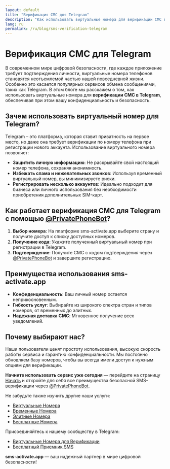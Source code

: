 ```yaml
---
layout: default
title: "Верификация СМС для Telegram"
description: "Как использовать виртуальные номера для верификации СМС в Telegram безопасно и эффективно."
lang: ru
permalink: /ru/blog/sms-verification-telegram
---
```


# Верификация СМС для Telegram

В современном мире цифровой безопасности, где каждое приложение требует подтверждения личности, виртуальные номера телефонов становятся неотъемлемой частью нашей повседневной жизни. Особенно это касается популярных сервисов обмена сообщениями, таких как Telegram. В этом блоге мы расскажем о том, как использовать виртуальные номера для **верификации СМС в Telegram**, обеспечивая при этом вашу конфиденциальность и безопасность.

## Зачем использовать виртуальный номер для Telegram?

Telegram – это платформа, которая ставит приватность на первое место, но даже она требует верификации по номеру телефона при регистрации нового аккаунта. Использование виртуального номера позволяет:

- **Защитить личную информацию**: Не раскрывайте свой настоящий номер телефона, сохраняя анонимность.
- **Избежать спама и нежелательных звонков**: Используя временный виртуальный номер, вы минимизируете риски.
- **Регистрировать несколько аккаунтов**: Идеально подходит для бизнеса или личного использования без необходимости приобретения дополнительных SIM-карт.

## Как работает верификация СМС для Telegram с помощью [@PrivatePhoneBot](https://t.me/PrivatePhoneBot)?

1. **Выбор номера**: На платформе sms-activate.app выберите страну и получите доступ к списку доступных номеров.
2. **Получение кода**: Укажите полученный виртуальный номер при регистрации в Telegram.
3. **Подтверждение**: Получите СМС с кодом подтверждения через [@PrivatePhoneBot](https://t.me/PrivatePhoneBot) и завершите регистрацию.

## Преимущества использования sms-activate.app

- **Конфиденциальность**: Ваш личный номер остается неприкосновенным.
- **Гибкость услуг**: Выбирайте из широкого спектра стран и типов номеров, от временных до элитных.
- **Надежная доставка СМС**: Мгновенное получение всех уведомлений.

## Почему выбирают нас?

Наши пользователи ценят простоту использования, высокую скорость работы сервиса и гарантию конфиденциальности. Мы постоянно обновляем базу номеров, чтобы вы всегда имели доступ к нужным опциям для верификации.

**Начните использовать сервис уже сегодня** — перейдите на страницу [Начать](/ru/get-started) и откройте для себя все преимущества безопасной SMS-верификации через [@PrivatePhoneBot](https://t.me/PrivatePhoneBot).

Не забудьте также изучить другие наши услуги:
- [Виртуальные Номера](/ru/virtual-phone-numbers)
- [Временные Номера](/ru/temporary-phone-numbers)
- [Элитные Номера](/ru/elite-phone-numbers)
- [Бесплатные Номера](/ru/free-phone-numbers)

Присоединяйтесь к нашему сообществу в Telegram:
- [Виртуальные Номера для Верификации](https://t.me/VirtualNumbersForVerification)
- [Бесплатный Приемник SMS](https://t.me/FreeSmsReceiver)

**sms-activate.app** — ваш надежный партнер в мире цифровой безопасности!